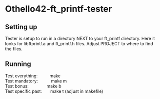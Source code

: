 # Othello42-ft_printf-tester



## Setting up
Tester is setup to run in a directory NEXT to your ft_printf directory.
Here it looks for libftprintf.a and ft_printf.h files.
Adjust PROJECT to where to find the files.



## Running
Test everything:          make  
Test mandatory:           make m  
Test bonus:               make b  
Test specific past:       make t (adjust in makefile)
